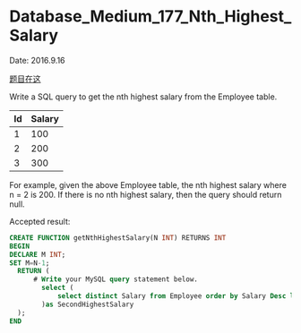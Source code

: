 # Database_Medium_177_Nth_Highest_Salary

Date: 2016.9.16

[题目在这](https://leetcode.com/problems/nth-highest-salary/)

Write a SQL query to get the nth highest salary from the Employee table.

| Id | Salary |
| --- | --- |
| 1  | 100    |
| 2  | 200    |
| 3  | 300    |
For example, given the above Employee table, the nth highest salary where n = 2 is 200. If there is no nth highest salary, then the query should return null.

Accepted result:

```sql
CREATE FUNCTION getNthHighestSalary(N INT) RETURNS INT
BEGIN
DECLARE M INT;
SET M=N-1;
  RETURN (
      # Write your MySQL query statement below.
        select (
            select distinct Salary from Employee order by Salary Desc limit M,1
        )as SecondHighestSalary
  );
END
```
